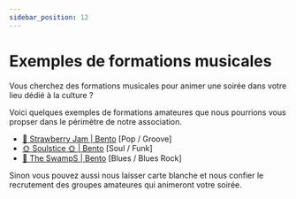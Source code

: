 ```yaml
---
sidebar_position: 12
---
```


# Exemples de formations musicales

Vous cherchez des formations musicales pour animer une soirée dans votre lieu dédié à la culture ?

Voici quelques exemples de formations amateures que nous pourrions vous propser dans le périmètre de notre association.

- [🍓 Strawberry Jam | Bento](https://bento.me/strawberry-jam-band) [Pop / Groove]
- [🌞 Soulstice 🌞 | Bento](https://bento.me/soulstice-band)  [Soul / Funk]
- [💙 The SwampS | Bento](https://bento.me/the-swamps-band) [Blues / Blues Rock]

Sinon vous pouvez aussi nous laisser carte blanche et nous confier le recrutement des groupes amateures qui animeront votre soirée.
